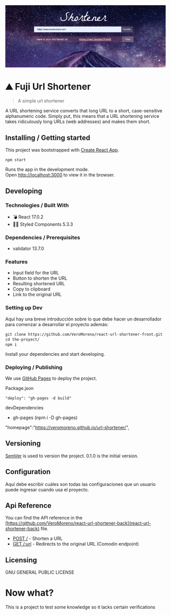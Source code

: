 
 <div style="text-align:center"><img src="./src/assets/readme-cover.png" alt="background"/></div>

# ⛰ Fuji Url Shortener
> A simple url shortener

A URL shortening service converts that long URL to a short, case-sensitive alphanumeric code. Simply put, this means that a URL shortening service takes ridiculously long URLs (web addresses) and makes them short.

## Installing / Getting started

This project was bootstrapped with [Create React App](https://github.com/facebook/create-react-app).

```shell
npm start
```

Runs the app in the development mode.\
Open [http://localhost:3000](http://localhost:3000) to view it in the browser.

## Developing

### Technologies / Built With
- 💣 React 17.0.2
- 💅🏾 Styled Components 5.3.3

### Dependencies / Prerequisites
- validator 13.7.0

### Features
- Input field for the URL
- Button to shorten the URL
- Resulting shortened URL
- Copy to clipboard
- Link to the original URL

### Setting up Dev

Aquí hay una breve introducción sobre lo que debe hacer un desarrollador para comenzar a desarrollar
el proyecto además:

```shell
git clone https://github.com/VeroMoreno/react-url-shortener-front.git
cd the-proyect/
npm i
```

Install your dependencies and start developing.

### Deploying / Publishing

We use [GitHub Pages](https://pages.github.com/) to deploy the project.

Package.json
```shell
"deploy": "gh-pages -d build"
```

devDependencies
- gh-pages (npm i -D gh-pages)

"homepage":"https://veromoreno.github.io/url-shortener/",

## Versioning

[SemVer](https://semver.org/lang/es/) is used to version the project. 0.1.0 is the initial version.

## Configuration

Aquí debe escribir cuáles son todas las configuraciones que un usuario puede ingresar cuando usa el proyecto.

## Api Reference

You can find the API reference in the [https://github.com/VeroMoreno/react-url-shortener-back](react-url-shortener-back) file.
- [POST /](/) - Shorten a URL
- [GET /:url](/:url) - Redirects to the original URL (Comodin endpoint)


## Licensing

GNU GENERAL PUBLIC LICENSE

# Now what?

This is a project to test some knowledge so it lacks certain verifications